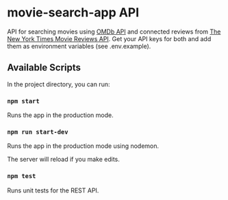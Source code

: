 # movie-search-app API
 API for searching movies using [OMDb API](http://www.omdbapi.com/) and connected reviews from [The New York Times Movie Reviews API](https://developer.nytimes.com/docs/movie-reviews-api/1/overview). Get your API keys for both and add them as environment variables (see .env.example).

## Available Scripts

In the project directory, you can run:

### `npm start`

Runs the app in the production mode.

### `npm run start-dev`

Runs the app in the production mode using nodemon.

The server will reload if you make edits.

### `npm test`

Runs unit tests for the REST API.

